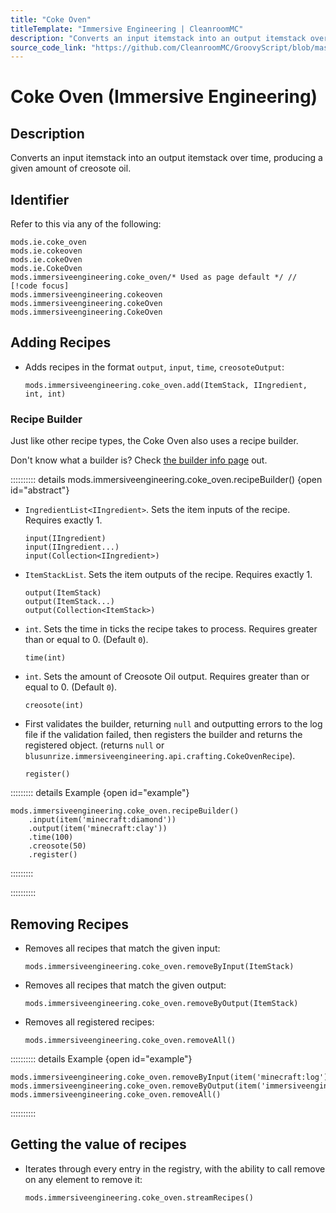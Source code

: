 ```yaml
---
title: "Coke Oven"
titleTemplate: "Immersive Engineering | CleanroomMC"
description: "Converts an input itemstack into an output itemstack over time, producing a given amount of creosote oil."
source_code_link: "https://github.com/CleanroomMC/GroovyScript/blob/master/src/main/java/com/cleanroommc/groovyscript/compat/mods/immersiveengineering/CokeOven.java"
---
```


# Coke Oven (Immersive Engineering)

## Description

Converts an input itemstack into an output itemstack over time, producing a given amount of creosote oil.

## Identifier

Refer to this via any of the following:

```groovy:no-line-numbers {5}
mods.ie.coke_oven
mods.ie.cokeoven
mods.ie.cokeOven
mods.ie.CokeOven
mods.immersiveengineering.coke_oven/* Used as page default */ // [!code focus]
mods.immersiveengineering.cokeoven
mods.immersiveengineering.cokeOven
mods.immersiveengineering.CokeOven
```


## Adding Recipes

- Adds recipes in the format `output`, `input`, `time`, `creosoteOutput`:

    ```groovy:no-line-numbers
    mods.immersiveengineering.coke_oven.add(ItemStack, IIngredient, int, int)
    ```


### Recipe Builder

Just like other recipe types, the Coke Oven also uses a recipe builder.

Don't know what a builder is? Check [the builder info page](../../groovy/builder.md) out.

:::::::::: details mods.immersiveengineering.coke_oven.recipeBuilder() {open id="abstract"}
- `IngredientList<IIngredient>`. Sets the item inputs of the recipe. Requires exactly 1.

    ```groovy:no-line-numbers
    input(IIngredient)
    input(IIngredient...)
    input(Collection<IIngredient>)
    ```

- `ItemStackList`. Sets the item outputs of the recipe. Requires exactly 1.

    ```groovy:no-line-numbers
    output(ItemStack)
    output(ItemStack...)
    output(Collection<ItemStack>)
    ```

- `int`. Sets the time in ticks the recipe takes to process. Requires greater than or equal to 0. (Default `0`).

    ```groovy:no-line-numbers
    time(int)
    ```

- `int`. Sets the amount of Creosote Oil output. Requires greater than or equal to 0. (Default `0`).

    ```groovy:no-line-numbers
    creosote(int)
    ```

- First validates the builder, returning `null` and outputting errors to the log file if the validation failed, then registers the builder and returns the registered object. (returns `null` or `blusunrize.immersiveengineering.api.crafting.CokeOvenRecipe`).

    ```groovy:no-line-numbers
    register()
    ```

::::::::: details Example {open id="example"}
```groovy:no-line-numbers
mods.immersiveengineering.coke_oven.recipeBuilder()
    .input(item('minecraft:diamond'))
    .output(item('minecraft:clay'))
    .time(100)
    .creosote(50)
    .register()
```

:::::::::

::::::::::

## Removing Recipes

- Removes all recipes that match the given input:

    ```groovy:no-line-numbers
    mods.immersiveengineering.coke_oven.removeByInput(ItemStack)
    ```

- Removes all recipes that match the given output:

    ```groovy:no-line-numbers
    mods.immersiveengineering.coke_oven.removeByOutput(ItemStack)
    ```

- Removes all registered recipes:

    ```groovy:no-line-numbers
    mods.immersiveengineering.coke_oven.removeAll()
    ```

:::::::::: details Example {open id="example"}
```groovy:no-line-numbers
mods.immersiveengineering.coke_oven.removeByInput(item('minecraft:log'))
mods.immersiveengineering.coke_oven.removeByOutput(item('immersiveengineering:material:6'))
mods.immersiveengineering.coke_oven.removeAll()
```

::::::::::

## Getting the value of recipes

- Iterates through every entry in the registry, with the ability to call remove on any element to remove it:

    ```groovy:no-line-numbers
    mods.immersiveengineering.coke_oven.streamRecipes()
    ```
